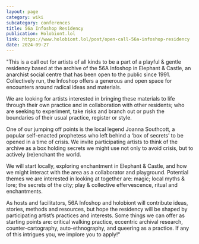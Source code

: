 ```yaml
---
layout: page
category: wiki
subcategory: conferences
title: 56a Infoshop Residency
publication: Holobiont.lol
link: https://www.holobiont.lol/post/open-call-56a-infoshop-residency
date: 2024-09-27
---
```


"This is a call out for artists of all kinds to be a part of a playful & gentle residency based at the archive of the 56A Infoshop in Elephant & Castle, an anarchist social centre that has been open to the public since 1991. Collectively run, the Infoshop offers a generous and open space for encounters around radical ideas and materials.

We are looking for artists interested in bringing these materials to life through their own practice and in collaboration with other residents; who are seeking to experiment, take risks and branch out or push the boundaries of their usual practice, register or style.

One of our jumping off points is the local legend Joanna Southcott, a popular self-enacted prophetess who left behind a ‘box of secrets’ to be opened in a time of crisis. We invite participating artists to think of the archive as a box holding secrets we might use not only to avoid crisis, but to actively (re)enchant the world.

We will start locally, exploring enchantment in Elephant & Castle, and how we might interact with the area as a collaborator and playground. Potential themes we are interested in looking at together are: magic; local myths & lore; the secrets of the city; play & collective effervescence, ritual and enchantments.

As hosts and facilitators, 56A Infoshop and holobiont will contribute ideas, stories, methods and resources, but hope the residency will be shaped by participating artist’s practices and interests. Some things we can offer as starting points are: critical walking practice, eccentric archival research, counter-cartography, auto-ethnography, and queering as a practice. If any of this intrigues you, we implore you to apply!"
